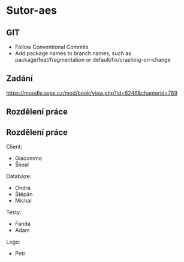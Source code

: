 # Sutor-aes

## GIT

- Follow Conventional Commits
- Add package names to branch names, such as package/feat/fragmentation or default/fix/crashing-on-change

## Zadání

https://moodle.ssps.cz/mod/book/view.php?id=6246&chapterid=789

## Rozdělení práce 

## Rozdělení práce

Client:
- Giacommo
- Šimel

Databáze:
- Ondra
- Štěpán
- Michal

Testy:
- Fanda
- Adam

Logo:
- Petr

